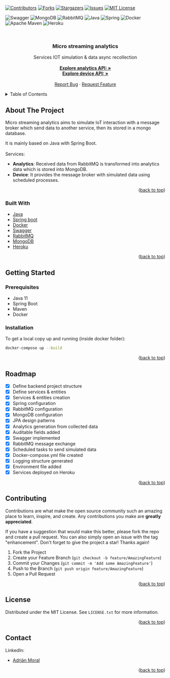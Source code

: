 <div id="top"></div>
<!-- PROJECT SHIELDS -->

[![Contributors][contributors-shield]][contributors-url]
[![Forks][forks-shield]][forks-url]
[![Stargazers][stars-shield]][stars-url]
[![Issues][issues-shield]][issues-url]
[![MIT License][license-shield]][license-url]

![Swagger](https://img.shields.io/badge/-Swagger-%23Clojure?style=for-the-badge&logo=swagger&logoColor=white)
![MongoDB](https://img.shields.io/badge/MongoDB-%234ea94b.svg?style=for-the-badge&logo=mongodb&logoColor=white)
![RabbitMQ](https://img.shields.io/badge/Rabbitmq-FF6600?style=for-the-badge&logo=rabbitmq&logoColor=white)
![Java](https://img.shields.io/badge/java-%23ED8B00.svg?style=for-the-badge&logo=java&logoColor=white)
![Spring](https://img.shields.io/badge/spring-%236DB33F.svg?style=for-the-badge&logo=spring&logoColor=white)
![Docker](https://img.shields.io/badge/docker-%230db7ed.svg?style=for-the-badge&logo=docker&logoColor=white)
![Apache Maven](https://img.shields.io/badge/Apache%20Maven-C71A36?style=for-the-badge&logo=Apache%20Maven&logoColor=white)
![Heroku](https://img.shields.io/badge/heroku-%23430098.svg?style=for-the-badge&logo=heroku&logoColor=white)

<br />
<div align="center">

<h3 align="center">Micro streaming analytics</h3>

  <p align="center">
    Services IOT simulation & data async recollection 
    <br /><br>
    <a href="https://heroku-analytics.herokuapp.com/swagger-ui/index.html#/"><strong>Explore analytics API: »</strong></a>
    <br>
<a href="https://heroku-device.herokuapp.com/swagger-ui/index.html#/"><strong>Explore device API: »</strong></a>
    <br />
    <br />
    <!--<a href="">Active analytics frontend</a>
    ·-->
    <a href="https://github.com/Adrian-2316/micro-streaming-analytics/labels/bug">Report Bug</a>
    ·
    <a href="https://github.com/Adrian-2316/micro-streaming-analytics/labels/enhancement">Request Feature</a>
  </p>
</div>

<!-- TABLE OF CONTENTS -->
<details>
  <summary>Table of Contents</summary>
  <ol>
    <li>
      <a href="#about-the-project">About The Project</a>
      <ul>
        <li><a href="#built-with">Built With</a></li>
      </ul>
    </li>
    <li>
      <a href="#getting-started">Getting Started</a>
      <ul>
        <li><a href="#prerequisites">Prerequisites</a></li>
        <li><a href="#installation">Installation</a></li>
      </ul>
    </li>
    <li><a href="#roadmap">Roadmap</a></li>
    <li><a href="#contributing">Contributing</a></li>
    <li><a href="#license">License</a></li>
    <li><a href="#contact">Contact</a></li>
    <li><a href="#acknowledgments">Acknowledgments</a></li>
  </ol>
</details>

<!-- ABOUT THE PROJECT -->

## About The Project

Micro streaming analytics aims to simulate IoT interaction with a message broker which send data to another service,
then its stored in a mongo database.

It is mainly based on Java with Spring Boot.
<br><br>Services:

- **Analytics**: Received data from RabbitMQ is transformed into analytics data which is stored into MongoDB.
- **Device**: It provides the message broker with simulated data using scheduled processes.

<p align="right">(<a href="#top">back to top</a>)</p>

### Built With

- [Java](https://www.java.com/es/)
- [Spring boot](https://spring.io/projects/spring-boot)
- [Docker](https://www.django-rest-framework.org/)
- [Swagger](https://swagger.io/)
- [RabbitMQ](https://www.rabbitmq.com/)
- [MongoDB](https://www.mongodb.com/)
- [Heroku](http://www.heroku.com/)

<p align="right">(<a href="#top">back to top</a>)</p>
<!-- GETTING STARTED -->

## Getting Started

### Prerequisites

* Java 11
* Spring Boot
* Maven
* Docker

### Installation

To get a local copy up and running (inside docker folder):

  ```sh
  docker-compose up --build
  ```

<p align="right">(<a href="#top">back to top</a>)</p>

<!-- ROADMAP -->

## Roadmap

- [x] Define backend project structure
- [x] Define services & entities
- [x] Services & entities creation
- [x] Spring configuration
- [x] RabbitMQ configuration
- [x] MongoDB configuration
- [x] JPA design patterns
- [x] Analytics generation from collected data
- [x] Auditable fields added
- [x] Swagger implemented
- [x] RabbitMQ message exchange
- [x] Scheduled tasks to send simulated data
- [x] Docker-compose.yml file created
- [x] Logging structure generated
- [x] Environment file added
- [x] Services deployed on Heroku

<p align="right">(<a href="#top">back to top</a>)</p>

<!-- CONTRIBUTING -->

## Contributing

Contributions are what make the open source community such an amazing place to learn, inspire, and create. Any
contributions you make are **greatly appreciated**.

If you have a suggestion that would make this better, please fork the repo and create a pull request. You can also
simply open an issue with the tag "enhancement". Don't forget to give the project a star! Thanks again!

1. Fork the Project
2. Create your Feature Branch (`git checkout -b feature/AmazingFeature`)
3. Commit your Changes (`git commit -m 'Add some AmazingFeature'`)
4. Push to the Branch (`git push origin feature/AmazingFeature`)
5. Open a Pull Request

<p align="right">(<a href="#top">back to top</a>)</p>

<!-- LICENSE -->

## License

Distributed under the MIT License. See `LICENSE.txt` for more information.

<p align="right">(<a href="#top">back to top</a>)</p>

## Contact

LinkedIn:

- [Adrián Moral](https://es.linkedin.com/in/adri%C3%A1n-moral-bail%C3%B3n-b51107210)

<p align="right">(<a href="#top">back to top</a>)</p>

<!-- MARKDOWN LINKS & IMAGES -->
<!-- https://www.markdownguide.org/basic-syntax/#reference-style-links -->

[contributors-shield]: https://img.shields.io/github/contributors/Adrian-2316/Snippet-Management.svg?style=for-the-badge

[contributors-url]: https://github.com/Adrian-2316/Snippet-Management/graphs/contributors

[forks-shield]: https://img.shields.io/github/forks/Adrian-2316/Snippet-Management.svg?style=for-the-badge

[forks-url]: https://github.com/Adrian-2316/Snippet-Management/network/members

[stars-shield]: https://img.shields.io/github/stars/Adrian-2316/Snippet-Management.svg?style=for-the-badge

[stars-url]: https://github.com/Adrian-2316/Snippet-Management/stargazers

[issues-shield]: https://img.shields.io/github/issues/Adrian-2316/Snippet-Management.svg?style=for-the-badge

[issues-url]: https://github.com/Adrian-2316/Snippet-Management/issues

[license-shield]: https://img.shields.io/github/license/Adrian-2316/Snippet-Management.svg?style=for-the-badge

[license-url]: https://github.com/Adrian-2316/Snippet-Management/blob/master/LICENSE.txt

[linkedin-shield]: https://img.shields.io/badge/-LinkedIn-black.svg?style=for-the-badge&logo=linkedin&colorB=555
